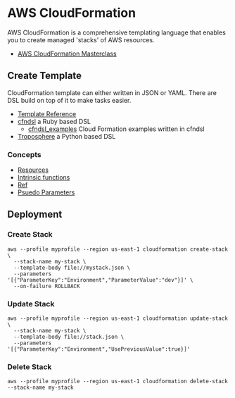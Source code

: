 # AWS CloudFormation

AWS CloudFormation is a comprehensive templating language that enables you to create managed 'stacks' of AWS resources.

- [AWS CloudFormation Masterclass](https://www.youtube.com/watch?v=6R44BADNJA8)

## Create Template

CloudFormation template can either written in JSON or YAML. There are DSL build on top of it to make tasks easier. 

- [Template Reference](http://docs.aws.amazon.com/AWSCloudFormation/latest/UserGuide/template-reference.html)
- [cfndsl](https://github.com/stevenjack/cfndsl) a Ruby based DSL
  - [cfndsl_examples](https://github.com/neillturner/cfndsl_examples) Cloud Formation examples written in cfndsl
- [Troposphere](https://github.com/cloudtools/troposphere) a Python based DSL

### Concepts

- [Resources](http://docs.aws.amazon.com/AWSCloudFormation/latest/UserGuide/aws-template-resource-type-ref.html)
- [Intrinsic functions](http://docs.aws.amazon.com/AWSCloudFormation/latest/UserGuide/intrinsic-function-reference.html)
 - [Ref](http://docs.aws.amazon.com/AWSCloudFormation/latest/UserGuide/intrinsic-function-reference-ref.html)
- [Psuedo Parameters](http://docs.aws.amazon.com/AWSCloudFormation/latest/UserGuide/intrinsic-function-reference.html)

## Deployment

### Create Stack

```
aws --profile myprofile --region us-east-1 cloudformation create-stack \
  --stack-name my-stack \
  --template-body file://mystack.json \
  --parameters '[{"ParameterKey":"Environment","ParameterValue":"dev"}]' \
  --on-failure ROLLBACK
```

### Update Stack

```
aws --profile myprofile --region us-east-1 cloudformation update-stack \
  --stack-name my-stack \
  --template-body file://stack.json \
  --parameters '[{"ParameterKey":"Environment","UsePreviousValue":true}]'
```

### Delete Stack

```
aws --profile myprofile --region us-east-1 cloudformation delete-stack --stack-name my-stack
```